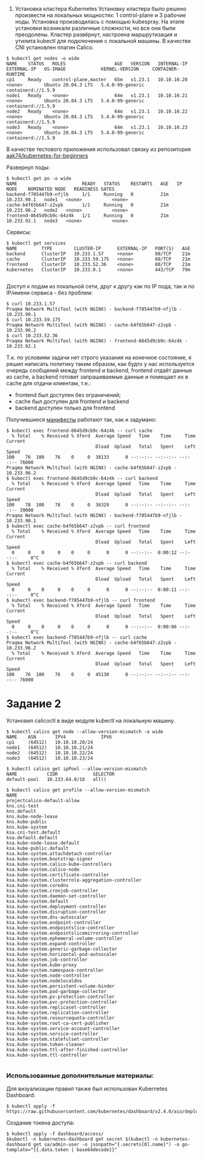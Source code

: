 1. Установка кластера Kubernetes
Установку кластера было решено произвести на локальных мощностях: 1 control-plane и 3 рабочие ноды. Установка производилась с помощью kubespray. На этапе установки возникали различные сложности, но все они были преодолены. Кластер развёрнут, настроена маршрутизация и утилита kubectl для подключения с локальной машины. В качестве CNI установлен плагин Calico.
```
$ kubectl get nodes -o wide
NAME    STATUS   ROLES                  AGE   VERSION   INTERNAL-IP   EXTERNAL-IP   OS-IMAGE             KERNEL-VERSION     CONTAINER-RUNTIME
cp1     Ready    control-plane,master   65m   v1.23.1   10.10.10.20   <none>        Ubuntu 20.04.3 LTS   5.4.0-99-generic   containerd://1.5.9
node1   Ready    <none>                 64m   v1.23.1   10.10.10.21   <none>        Ubuntu 20.04.3 LTS   5.4.0-99-generic   containerd://1.5.9
node2   Ready    <none>                 64m   v1.23.1   10.10.10.22   <none>        Ubuntu 20.04.3 LTS   5.4.0-99-generic   containerd://1.5.9
node3   Ready    <none>                 64m   v1.23.1   10.10.10.23   <none>        Ubuntu 20.04.3 LTS   5.4.0-99-generic   containerd://1.5.9
```
В качестве тестового приложения использовал связку из репозитория [aak74/kubernetes-for-beginners](https://github.com/aak74/kubernetes-for-beginners/tree/master/16-networking/20-network-policy/templates)

Развернул поды:
```
$ kubectl get po -o wide
NAME                        READY   STATUS    RESTARTS   AGE   IP            NODE    NOMINATED NODE   READINESS GATES
backend-f785447b9-nfjlb     1/1     Running   0          21m   10.233.90.1   node1   <none>           <none>
cache-b4f65b647-z2vpb       1/1     Running   0          21m   10.233.96.2   node2   <none>           <none>
frontend-8645d9cb9c-64z4k   1/1     Running   0          21m   10.233.92.1   node3   <none>           <none>
```  
Сервисы:
```
$ kubectl get services
NAME         TYPE        CLUSTER-IP      EXTERNAL-IP   PORT(S)   AGE
backend      ClusterIP   10.233.1.57     <none>        80/TCP    21m
cache        ClusterIP   10.233.59.175   <none>        80/TCP    21m
frontend     ClusterIP   10.233.52.36    <none>        80/TCP    21m
kubernetes   ClusterIP   10.233.0.1      <none>        443/TCP   79m


```

Доступ к подам из локальной сети, друг к другу как по IP пода, так и по IP/имени сервиса - без проблем:
```
$ curl 10.233.1.57
Praqma Network MultiTool (with NGINX) - backend-f785447b9-nfjlb - 10.233.90.1
$ curl 10.233.59.175
Praqma Network MultiTool (with NGINX) - cache-b4f65b647-z2vpb - 10.233.96.2
$ curl 10.233.52.36
Praqma Network MultiTool (with NGINX) - frontend-8645d9cb9c-64z4k - 10.233.92.1
```

Т.к. по условиям задачи нет строго указания на конечное состояние, я решил написать политику таким образом, как будто у нас используется очередь сообщений между frontend и backend, frontend отдаёт данные из cache, а backend готовит запрашиваемые данные и помещает их в cache для отдачи клиентам, т.е.:
- frontend был доступен без ограничений;
- cache был доступен для frontend и backend
- backend доступен только для frontend


Получившиеся [манифесты](network-policy/) работают так, как и задумано:
```
$ kubectl exec frontend-8645d9cb9c-64z4k -- curl cache
  % Total    % Received % Xferd  Average Speed   Time    Time     Time  Current
                                 Dload  Upload   Total   Spent    Left  Speed
100    76  100    76    0     0  38133      0 --:--:-- --:--:-- --:--:-- 76000
Praqma Network MultiTool (with NGINX) - cache-b4f65b647-z2vpb - 10.233.96.2
$ kubectl exec frontend-8645d9cb9c-64z4k -- curl backend
  % Total    % Received % Xferd  Average Speed   Time    Time     Time  Current
                                 Dload  Upload   Total   Spent    Left  Speed
100    78  100    78    0     0  36329      0 --:--:-- --:--:-- --:--:-- 39000
Praqma Network MultiTool (with NGINX) - backend-f785447b9-nfjlb - 10.233.90.1
$ kubectl exec cache-b4f65b647-z2vpb -- curl frontend
  % Total    % Received % Xferd  Average Speed   Time    Time     Time  Current
                                 Dload  Upload   Total   Spent    Left  Speed
  0     0    0     0    0     0      0      0 --:--:--  0:00:12 --:--:--     0^C
$ kubectl exec cache-b4f65b647-z2vpb -- curl backend
  % Total    % Received % Xferd  Average Speed   Time    Time     Time  Current
                                 Dload  Upload   Total   Spent    Left  Speed
  0     0    0     0    0     0      0      0 --:--:--  0:00:11 --:--:--     0^C
$ kubectl exec backend-f785447b9-nfjlb -- curl frontend
  % Total    % Received % Xferd  Average Speed   Time    Time     Time  Current
                                 Dload  Upload   Total   Spent    Left  Speed
  0     0    0     0    0     0      0      0 --:--:--  0:00:06 --:--:--     0^C
$ kubectl exec backend-f785447b9-nfjlb -- curl cache
Praqma Network MultiTool (with NGINX) - cache-b4f65b647-z2vpb - 10.233.96.2
  % Total    % Received % Xferd  Average Speed   Time    Time     Time  Current
                                 Dload  Upload   Total   Spent    Left  Speed
100    76  100    76    0     0  45130      0 --:--:-- --:--:-- --:--:-- 76000
```

# Задание 2
Установил calicoctl в виде модуля kubectl на локальную машину.

``` 
$ kubectl calico get node --allow-version-mismatch -o wide
NAME    ASN       IPV4             IPV6   
cp1     (64512)   10.10.10.20/24          
node1   (64512)   10.10.10.21/24          
node2   (64512)   10.10.10.22/24          
node3   (64512)   10.10.10.23/24          
  
$ kubectl calico get ipPool --allow-version-mismatch
NAME           CIDR             SELECTOR   
default-pool   10.233.64.0/18   all()      
  
$ kubectl calico get profile --allow-version-mismatch
NAME                                                 
projectcalico-default-allow                          
kns.cni-test                                         
kns.default                                          
kns.kube-node-lease                                  
kns.kube-public                                      
kns.kube-system                                      
ksa.cni-test.default                                 
ksa.default.default                                  
ksa.kube-node-lease.default                          
ksa.kube-public.default                              
ksa.kube-system.attachdetach-controller              
ksa.kube-system.bootstrap-signer                     
ksa.kube-system.calico-kube-controllers              
ksa.kube-system.calico-node                          
ksa.kube-system.certificate-controller               
ksa.kube-system.clusterrole-aggregation-controller   
ksa.kube-system.coredns                              
ksa.kube-system.cronjob-controller                   
ksa.kube-system.daemon-set-controller                
ksa.kube-system.default                              
ksa.kube-system.deployment-controller                
ksa.kube-system.disruption-controller                
ksa.kube-system.dns-autoscaler                       
ksa.kube-system.endpoint-controller                  
ksa.kube-system.endpointslice-controller             
ksa.kube-system.endpointslicemirroring-controller    
ksa.kube-system.ephemeral-volume-controller          
ksa.kube-system.expand-controller                    
ksa.kube-system.generic-garbage-collector            
ksa.kube-system.horizontal-pod-autoscaler            
ksa.kube-system.job-controller                       
ksa.kube-system.kube-proxy                           
ksa.kube-system.namespace-controller                 
ksa.kube-system.node-controller                      
ksa.kube-system.nodelocaldns                         
ksa.kube-system.persistent-volume-binder             
ksa.kube-system.pod-garbage-collector                
ksa.kube-system.pv-protection-controller             
ksa.kube-system.pvc-protection-controller            
ksa.kube-system.replicaset-controller                
ksa.kube-system.replication-controller               
ksa.kube-system.resourcequota-controller             
ksa.kube-system.root-ca-cert-publisher               
ksa.kube-system.service-account-controller           
ksa.kube-system.service-controller                   
ksa.kube-system.statefulset-controller               
ksa.kube-system.token-cleaner                        
ksa.kube-system.ttl-after-finished-controller        
ksa.kube-system.ttl-controller                       


```  

### Использованные дополнительные материалы:

Для визуализации правил также был использован Kubernetes Dashboard:
```
$ kubectl apply -f https://raw.githubusercontent.com/kubernetes/dashboard/v2.4.0/aio/deploy/recommended.yaml  
```   

Создание токена доступа:   
```
$ kubectl apply -f dashboard/access/  
$kubectl -n kubernetes-dashboard get secret $(kubectl -n kubernetes-dashboard get sa/admin-user -o jsonpath="{.secrets[0].name}") -o go-template="{{.data.token | base64decode}}"  
```